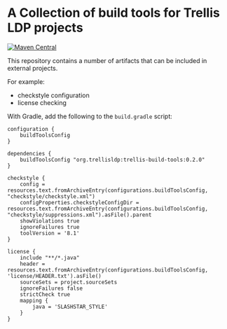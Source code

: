 # A Collection of build tools for Trellis LDP projects

[![Maven Central](https://maven-badges.herokuapp.com/maven-central/org.trellisldp/trellis-build-tools/badge.svg)](https://maven-badges.herokuapp.com/maven-central/org.trellisldp/trellis-build-tools/)

This repository contains a number of artifacts that can be included in external projects.

For example:

  * checkstyle configuration
  * license checking

With Gradle, add the following to the `build.gradle` script:

    configuration {
        buildToolsConfig
    }

    dependencies {
        buildToolsConfig "org.trellisldp:trellis-build-tools:0.2.0"
    }

    checkstyle {
        config = resources.text.fromArchiveEntry(configurations.buildToolsConfig, "checkstyle/checkstyle.xml")
        configProperties.checkstyleConfigDir = resources.text.fromArchiveEntry(configurations.buildToolsConfig, "checkstyle/suppressions.xml").asFile().parent
        showViolations true
        ignoreFailures true
        toolVersion = '8.1'
    }

    license {
        include "**/*.java"
        header = resources.text.fromArchiveEntry(configurations.buildToolsConfig, 'license/HEADER.txt').asFile()
        sourceSets = project.sourceSets
        ignoreFailures false
        strictCheck true
        mapping {
            java = 'SLASHSTAR_STYLE'
        }
    }


